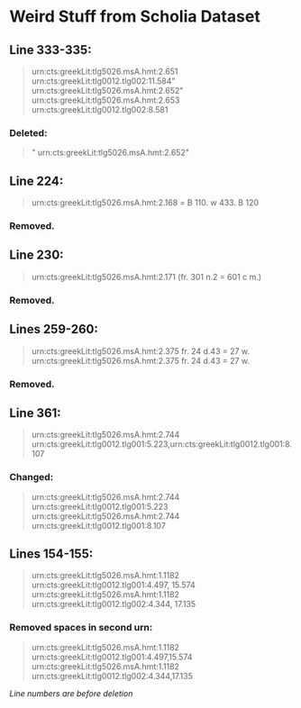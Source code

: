 # Weird Stuff from Scholia Dataset

## Line 333-335:

> urn:cts:greekLit:tlg5026.msA.hmt:2.651	urn:cts:greekLit:tlg0012.tlg002:11.584"
> urn:cts:greekLit:tlg5026.msA.hmt:2.652"
> urn:cts:greekLit:tlg5026.msA.hmt:2.653	urn:cts:greekLit:tlg0012.tlg002:8.581

### Deleted:

> "
> urn:cts:greekLit:tlg5026.msA.hmt:2.652"

## Line 224:

> urn:cts:greekLit:tlg5026.msA.hmt:2.168	= Β 110. w 433. Β 120

### Removed.

## Line 230:

> urn:cts:greekLit:tlg5026.msA.hmt:2.171	(fr. 301 n.2 = 601 c m.)

### Removed.

## Lines 259-260:

> urn:cts:greekLit:tlg5026.msA.hmt:2.375	fr. 24 d.43 = 27 w.
> urn:cts:greekLit:tlg5026.msA.hmt:2.375	fr. 24 d.43 = 27 w.

### Removed.

## Line 361:
> urn:cts:greekLit:tlg5026.msA.hmt:2.744	urn:cts:greekLit:tlg0012.tlg001:5.223,urn:cts:greekLit:tlg0012.tlg001:8.107

### Changed:

> urn:cts:greekLit:tlg5026.msA.hmt:2.744	urn:cts:greekLit:tlg0012.tlg001:5.223
> urn:cts:greekLit:tlg5026.msA.hmt:2.744	urn:cts:greekLit:tlg0012.tlg001:8.107

## Lines 154-155:

> urn:cts:greekLit:tlg5026.msA.hmt:1.1182	urn:cts:greekLit:tlg0012.tlg001:4.497, 15.574
> urn:cts:greekLit:tlg5026.msA.hmt:1.1182	urn:cts:greekLit:tlg0012.tlg002:4.344, 17.135

### Removed spaces in second urn:

> urn:cts:greekLit:tlg5026.msA.hmt:1.1182	urn:cts:greekLit:tlg0012.tlg001:4.497,15.574
> urn:cts:greekLit:tlg5026.msA.hmt:1.1182	urn:cts:greekLit:tlg0012.tlg002:4.344,17.135

*Line numbers are before deletion*